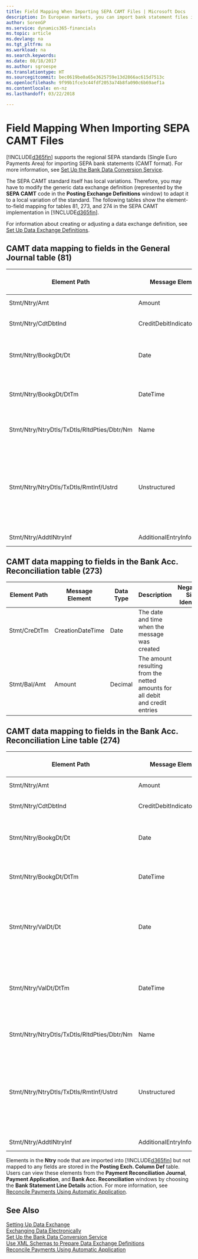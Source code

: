 ```yaml
---
title: Field Mapping When Importing SEPA CAMT Files | Microsoft Docs
description: In European markets, you can import bank statement files in the regional SEPA standards (Single Euro Payments Area).
author: SorenGP
ms.service: dynamics365-financials
ms.topic: article
ms.devlang: na
ms.tgt_pltfrm: na
ms.workload: na
ms.search.keywords: 
ms.date: 08/18/2017
ms.author: sgroespe
ms.translationtype: HT
ms.sourcegitcommit: bec0619be0a65e3625759e13d2866ac615d7513c
ms.openlocfilehash: 9f99b1fce3c44fdf2053a74b8fa090c6b69aef1a
ms.contentlocale: en-nz
ms.lasthandoff: 03/22/2018

---
```

# <a name="field-mapping-when-importing-sepa-camt-files"></a>Field Mapping When Importing SEPA CAMT Files
[!INCLUDE[d365fin](includes/d365fin_md.md)] supports the regional SEPA standards (Single Euro Payments Area) for importing SEPA bank statements (CAMT format). For more information, see [Set Up the Bank Data Conversion Service](bank-how-setup-bank-data-conversion-service.md).  

 The SEPA CAMT standard itself has local variations. Therefore, you may have to modify the generic data exchange definition (represented by the **SEPA CAMT** code in the **Posting Exchange Definitions** window) to adapt it to a local variation of the standard. The following tables show the element-to-field mapping for tables 81, 273, and 274 in the SEPA CAMT implementation in [!INCLUDE[d365fin](includes/d365fin_md.md)].  

 For information about creating or adjusting a data exchange definition, see [Set Up Data Exchange Definitions](across-how-to-set-up-data-exchange-definitions.md).  

## <a name="camt-data-mapping-to-fields-in-the-general-journal-table-81"></a>CAMT data mapping to fields in the General Journal table (81)  

|Element Path|Message Element|Data Type|Description|Negative-Sign Identifier|Field No.|Field Name|  
|------------------|---------------------|---------------|-----------------|-------------------------------|---------------|----------------|  
|Stmt/Ntry/Amt|Amount|Decimal|The amount of money in the cash entry||13|Amount|  
|Stmt/Ntry/CdtDbtInd|CreditDebitIndicator|Text|Indicates whether the entry is a credit or a debit entry|DBIT|13|Amount|  
|Stmt/Ntry/BookgDt/Dt|Date|Date|The date when an entry is posted to an account on the account servicer's books||5|Posting Date|  
|Stmt/Ntry/BookgDt/DtTm|DateTime|DateTime|The date and time when an entry is posted to an account on the account servicer's books||5|Posting Date|  
|Stmt/Ntry/NtryDtls/TxDtls/RltdPties/Dbtr/Nm|Name|Text|The name of the party that owes an amount of money to the (ultimate) creditor||1221|Payer Information|  
|Stmt/Ntry/NtryDtls/TxDtls/RmtInf/Ustrd|Unstructured|Text|Information supplied to enable the matching/reconciliation of an entry with the items that the payment is intended to settle, such as commercial invoices in an accounts-receivable system, in an unstructured form||8|Description|  
|Stmt/Ntry/AddtlNtryInf|AdditionalEntryInformation|Text|Additional information about the entry||1222|Transaction Information|  

## <a name="camt-data-mapping-to-fields-in-the-bank-acc-reconciliation-table-273"></a>CAMT data mapping to fields in the Bank Acc. Reconciliation table (273)  

|Element Path|Message Element|Data Type|Description|Negative-Sign Identifier|Field No.|Field Name|  
|------------------|---------------------|---------------|-----------------|-------------------------------|---------------|----------------|  
|Stmt/CreDtTm|CreationDateTime|Date|The date and time when the message was created||3|Statement Date|  
|Stmt/Bal/Amt|Amount|Decimal|The amount resulting from the netted amounts for all debit and credit entries||4|Statement Ending Balance|  

## <a name="camt-data-mapping-to-fields-in-the-bank-acc-reconciliation-line-table-274"></a>CAMT data mapping to fields in the Bank Acc. Reconciliation Line table (274)  

|Element Path|Message Element|Data Type|Description|Negative-Sign Identifier|Field No.|Field Name|  
|------------------|---------------------|---------------|-----------------|-------------------------------|---------------|----------------|  
|Stmt/Ntry/Amt|Amount|Decimal|The amount of money in the cash entry||7|Statement Amount|  
|Stmt/Ntry/CdtDbtInd|CreditDebitIndicator|Text|Indicates whether the entry is a credit or a debit entry|DBIT|7|Statement Amount|  
|Stmt/Ntry/BookgDt/Dt|Date|Date|The date when an entry is posted to an account on the account servicer's books||5|Transaction Date|  
|Stmt/Ntry/BookgDt/DtTm|DateTime|DateTime|The date and time when an entry is posted to an account on the account servicer's books||5|Transaction Date|  
|Stmt/Ntry/ValDt/Dt|Date|Date|The date when assets become available to the account owner in case of a credit entry, or cease to be available to the account owner in case of a debit entry||12|Value Date|  
|Stmt/Ntry/ValDt/DtTm|DateTime|DateTime|The date and time when assets become available to the account owner in case of a credit entry, or cease to be available to the account owner in case of a debit entry||12|Value Date|  
|Stmt/Ntry/NtryDtls/TxDtls/RltdPties/Dbtr/Nm|Name|Text|The name of the party that owes an amount of money to the (ultimate) creditor||15|Payer Information|  
|Stmt/Ntry/NtryDtls/TxDtls/RmtInf/Ustrd|Unstructured|Text|Information supplied to enable the matching/reconciliation of an entry with the items that the payment is intended to settle, such as commercial invoices in an accounts-receivable system, in an unstructured form||6|Description|  
|Stmt/Ntry/AddtlNtryInf|AdditionalEntryInformation|Text|Additional information about the entry||16|Transaction Information|  

 Elements in the **Ntry** node that are imported into [!INCLUDE[d365fin](includes/d365fin_md.md)] but not mapped to any fields are stored in the **Posting Exch. Column Def** table. Users can view these elements from the **Payment Reconciliation Journal**, **Payment Application**, and **Bank Acc. Reconciliation** windows by choosing the **Bank Statement Line Details** action. For more information, see [Reconcile Payments Using Automatic Application](receivables-how-reconcile-payments-auto-application.md).  
## <a name="see-also"></a>See Also  
[Setting Up Data Exchange](across-set-up-data-exchange.md)  
[Exchanging Data Electronically](across-data-exchange.md)  
[Set Up the Bank Data Conversion Service](bank-how-setup-bank-data-conversion-service.md)   
[Use XML Schemas to Prepare Data Exchange Definitions](across-how-to-use-xml-schemas-to-prepare-data-exchange-definitions.md)  
[Reconcile Payments Using Automatic Application](receivables-how-reconcile-payments-auto-application.md)  

